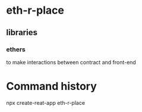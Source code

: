 # eth-r-place
## libraries
### ethers
to make interactions between contract and front-end

# Command history
npx create-reat-app eth-r-place
